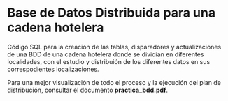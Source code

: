 # Base de Datos Distribuida para una cadena hotelera
Código SQL para la creación de las tablas, disparadores y actualizaciones de una BDD de una cadena hotelera donde se dividían en diferentes localidades, con el estudio y distribuión de los diferentes datos en sus correspodientes localizaciones.

Para una mejor visualización de todo el proceso y la ejecución del plan de distribución, consultar el documento **practica_bdd.pdf**.
